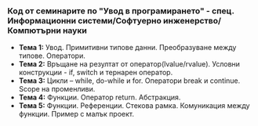 ### Код от семинарите по "Увод в програмирането" - спец. Информационни системи/Софтуерно инженерство/Компютърни науки

- **Тема 1:** Увод. Примитивни типове данни. Преобразуване между типове. Оператори.
- **Тема 2:** Връщане на резултат от оператор(lvalue/rvalue). Условни конструкции - if, switch и тернарен оператор.
- **Тема 3:** Цикли – while, do-while и for. Оператори break и continue. Scope на променливи.
- **Тема 4:** Функции. Оператор return. Абстракция.
- **Тема 5:** Функции. Референции. Стекова рамка. Комуникация между функции. Пример с малък проект.


